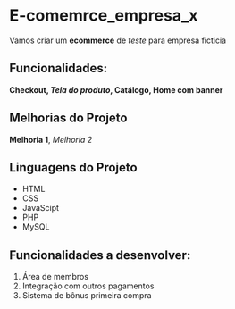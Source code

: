 # E-comemrce_empresa_x

Vamos criar um **ecommerce** de *teste* para empresa ficticia

## Funcionalidades:

**Checkout, *Tela do produto*, Catálogo, Home com banner**    

## Melhorias do Projeto

__Melhoria 1__, _Melhoria 2_

## Linguagens do Projeto

 * HTML
 * CSS
 * JavaScipt
 * PHP
 * MySQL

## Funcionalidades a desenvolver:

1. Área de membros
2. Integração com outros pagamentos 
3. Sistema de bônus primeira compra